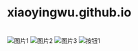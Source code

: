 # xiaoyingwu.github.io
# <a herf="./1练习主页.html">
![图片1](https://user-images.githubusercontent.com/119164840/204210650-62655720-3c2c-46cb-901b-a05edd93e16c.jpg)
![图片2](https://user-images.githubusercontent.com/119164840/204210662-47b7d4fc-6a5f-4a7f-9ddf-f1adb61d7933.jpg)
![图片3](https://user-images.githubusercontent.com/119164840/204210671-5c13c303-df7c-41c1-af0e-c42e26e661e3.jpg)
![按钮1](https://user-images.githubusercontent.com/119164840/204210920-8062fe6e-42f5-4cff-b451-30bb0c9f18b9.jpg)
